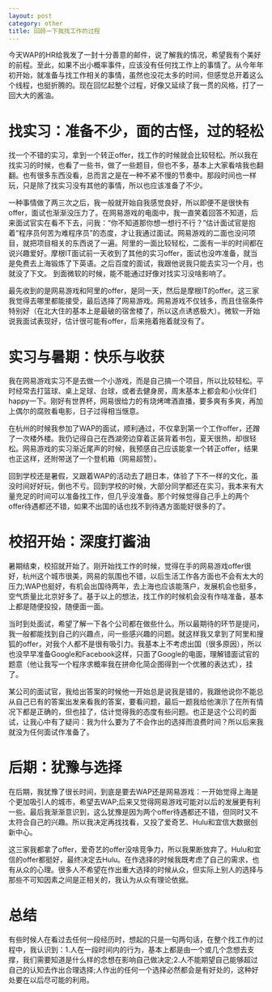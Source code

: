 ```yaml
---
layout: post
category: other
title: 回顾一下我找工作的过程
---
```


今天WAP的HR给我发了一封十分善意的邮件，说了解我的情况，希望我有个美好的前程。至此，如果不出小概率事件，应该没有任何找工作上的事情了。从今年年初开始，就准备与找工作相关的事情，虽然也没花太多的时间，但感觉总开着这么个线程，也挺折腾的。现在回忆起整个过程，好像又延续了我一贯的风格，打了一回大大的酱油。

# 找实习：准备不少，面的古怪，过的轻松
找一个不错的实习，拿到一个转正offer，找工作的时候就会比较轻松。所以我在找实习的时候，也看了一些书，做了一些题目，但也不多，基本上大家看啥我也翻翻。也有很多东西没看，总而言之是在一种不紧不慢的节奏中。那段时间也一样玩，只是除了找实习没有其他的事情，所以也应该准备了不少。

一种事情做了两三次之后，我一般就开始自我感觉良好，所以即便不是很快有offer，面试也渐渐没压力了。在网易游戏的电面中，我一直笑着回答不知道，后来面试官实在看不下去，问我：“你不知道那你想一想行不行？”估计面试官是抱着“程序员何苦为难程序员”的态度，才让我通过面试。网易游戏的二面也没问项目，就把项目相关的东西说了一遍。阿里的一面比较轻松，二面有一半的时间都在说兴趣爱好。摩根IT面试前一天收到了其他的实习offer，面试也没咋准备，就当是免费去上海锻炼了下英语。之后百度的面试，我跟他说我只能去实习一个月，也就没了下文。 到面微软的时候，能不能通过好像对找实习没啥影响了。

最先收到的是网易游戏和阿里的offer，是同一天，然后是摩根IT的offer。这三家我觉得去哪里都能接受，最后选择了网易游戏。网易游戏不仅钱多，而且住宿条件特别好（在北大住的基本上是最破的宿舍楼了，所以这点诱惑极大）。微软一开始说我面试表现好，估计很可能有offer，后来拖着拖着就没有了。


# 实习与暑期：快乐与收获
我在网易游戏实习不是去做一个小游戏，而是自己搞一个项目，所以比较轻松。平时经常去打篮球、桌上足球、台球，或者去健身房，周末基本上都会和小伙伴们happy一下。刚好有世界杯，网易很给力的有烧烤啤酒直播，要多爽有多爽，再加上偶尔的腐败看电影，日子过得相当惬意。

在杭州的时候我参加了WAP的面试，顺利通过，不仅拿到第一个工作offer，还蹭了一次楼外楼。我仍记得自己在西湖旁边穿着正装背着书包，夏天很热，却很轻松。网易游戏的实习渐近尾声的时候，我预感自己应该能拿一个转正offer，结果也正这样，还附带送了一个登机箱（网易超赞）。

回到学校还是暑假，又跟着WAP的活动去了趟日本，体验了下不一样的文化，虽没时间好好玩，倒也不亏。回到学校的时候，大部分同学都还在实习，我本来有大量充足的时间可以准备找工作，但几乎没准备。那个时候觉得自己手上的两个offer待遇都还不错，如果不出国的话也找不到待遇方面能好很多的了。

# 校招开始：深度打酱油
暑期结束，校招就开始了。刚开始找工作的时候，觉得在手的网易游戏offer很好，杭州这个城市很美，网易的氛围也不错，以后生活工作各方面也不会有太大的压力;WAP也挺好，有机会出国待两年，去上海也应该能落户，发展机会也挺多，空气质量比北京好多了。基于以上的想法，找工作的时候机会没有作啥准备，基本上都是随便投投，随便面一面。

当时到处面试，希望了解一下各个公司都在做些什么。所以最期待的环节是提问，我一般都能找到自己的兴趣点，问一些感兴趣的问题。就这样我又拿到了阿里和搜狐的offer，对我个人都不是很有吸引力。我基本上不考虑出国（很多原因），所以也没早早准备Google和Facebook这样，只面了Google的电面，理解错面试官的题意（他让我写一个程序求概率我在拼命化简企图得到一个优雅的表达式），挂了。

某公司的面试官，我给出答案的时候他一开始总是说我是错的，我跟他说你不能总从自己已有的答案出发来看我的答案，要看问题，最后一题我给他演示了在所有情况下都是正确的，但也挂了，估计觉得我的态度有些问题。也正是这个公司的面试，让我心中有了疑问：我为什么要为了不会作出的选择而浪费时间？所以后来我就没为任何面试作准备了。

# 后期：犹豫与选择
在后期，我犹豫了很长时间，到底是要去WAP还是网易游戏：一开始觉得上海是个更加吸引人的城市，希望去WAP;后来又觉得网易游戏可能对以后的发展更有利一些。最后我渐渐意识到，这么犹豫是因为两个offer待遇都还不错，但同时又不太符合自己的兴趣。所以我决定再找找看，又投了爱奇艺、Hulu和宜信大数据创新中心。

这三家我都拿了offer，爱奇艺的offer没啥竞争力，所以我果断放弃了。Hulu和宜信的offer都挺好，最终决定去Hulu。在作选择的时候我既考虑了自己的需求，也有从众的心理。很多人不希望在作出重大选择的时候从众，但实际上别人的选择与那些不可知因素之间是正相关的，我认为从众有理论依据。

# 总结
有些时候人在看过去任何一段经历时，想起的只是一句两句话，在整个找工作的过程中，我认识到：1.人在一段时间内的行为，基本上都是由一个或几个念想去支撑，我们需要知道是什么样的念想在影响自己做决定;2.人不能期望自己能够超过自己的认知去作出合理选择;人作出的任何一个选择必然都会是有好处的，这种好处要在以后尽可能的利用。
